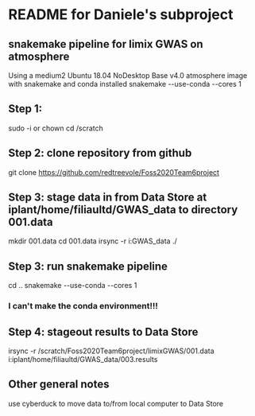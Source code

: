 # README for Daniele's subproject
## snakemake pipeline for limix GWAS on atmosphere

Using a medium2 Ubuntu 18.04 NoDesktop Base v4.0 atmosphere image with snakemake and conda installed
snakemake --use-conda --cores 1

## Step 1:
sudo -i or chown
cd /scratch


## Step 2: clone repository from github
git clone https://github.com/redtreevole/Foss2020Team6project

## Step 3: stage data in from Data Store at iplant/home/filiaultd/GWAS_data to directory 001.data
mkdir 001.data
cd 001.data
irsync -r i:GWAS_data ./

## Step 3: run snakemake pipeline
cd ..
snakemake --use-conda --cores 1
### I can't make the conda environment!!!

## Step 4: stageout results to Data Store
irsync -r /scratch/Foss2020Team6project/limixGWAS/001.data i:iplant/home/filiaultd/GWAS_data/003.results

## Other general notes
use cyberduck to move data to/from local computer to Data Store
